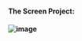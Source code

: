 <h4>The Screen Project:<h4/>

![image](https://github.com/user-attachments/assets/aa2de8d3-15b5-42d3-9b31-591ece7e8d11)

